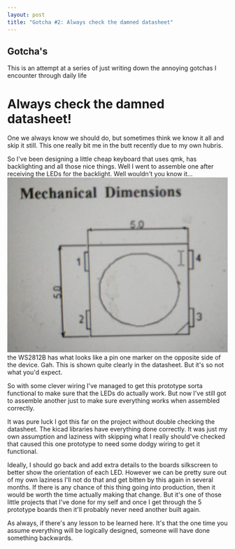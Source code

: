 ```yaml
---
layout: post
title: "Gotcha #2: Always check the damned datasheet"
---
```


## Gotcha's
This is an attempt at a series of just writing down the annoying gotchas I encounter through daily life

# Always check the damned datasheet!
One we always know we should do, but sometimes think we know it all and skip it still. This one really bit me in the 
butt recently due to my own hubris.

So I've been designing a little cheap keyboard that uses qmk, has backlighting and all those nice things. Well I went
to assemble one after receiving the LEDs for the backlight. Well wouldn't you know it...
![datasheet packaging details](/assets/2021-05-29/ws2812-datasheet.jpg)
the WS2812B has what looks like a pin one marker on the opposite side of the device. Gah. This is shown quite clearly 
in the datasheet. But it's so not what you'd expect.

So with some clever wiring I've managed to get this prototype sorta functional to make sure that the LEDs do actually 
work. But now I've still got to assemble another just to make sure everything works when assembled correctly.

It was pure luck I got this far on the project without double checking the datasheet. The kicad libraries have
everything done correctly. It was just my own assumption and laziness with skipping what I really should've checked 
that caused this one prototype to need some dodgy wiring to get it functional.

Ideally, I should go back and add extra details to the boards silkscreen to better show the orientation of each LED.
However we can be pretty sure out of my own laziness I'll not do that and get bitten by this again in several months.
If there is any chance of this thing going into production, then it would be worth the time actually making that change.
But it's one of those little projects that I've done for my self and once I get through the 5 prototype boards then 
it'll probably never need another built again.

As always, if there's any lesson to be learned here. It's that the one time you assume everything will be logically
designed, someone will have done something backwards.
